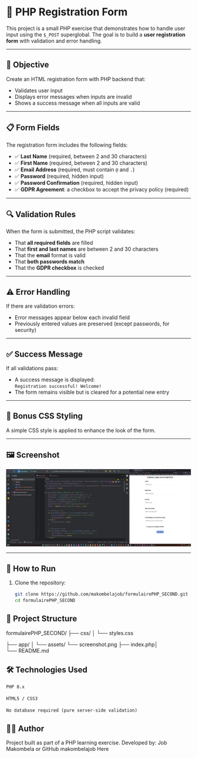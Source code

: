 # 📝 PHP Registration Form

This project is a small PHP exercise that demonstrates how to handle user input using the `$_POST` superglobal. The goal is to build a **user registration form** with validation and error handling.

---

## 🎯 Objective

Create an HTML registration form with PHP backend that:

- Validates user input
- Displays error messages when inputs are invalid
- Shows a success message when all inputs are valid

---

## 📋 Form Fields

The registration form includes the following fields:

- ✅ **Last Name** (required, between 2 and 30 characters)
- ✅ **First Name** (required, between 2 and 30 characters)
- ✅ **Email Address** (required, must contain `@` and `.`)
- ✅ **Password** (required, hidden input)
- ✅ **Password Confirmation** (required, hidden input)
- ✅ **GDPR Agreement**: a checkbox to accept the privacy policy (required)

---

## 🔍 Validation Rules

When the form is submitted, the PHP script validates:

- That **all required fields** are filled
- That **first and last names** are between 2 and 30 characters
- That the **email** format is valid
- That **both passwords match**
- That the **GDPR checkbox** is checked

---

## ⚠️ Error Handling

If there are validation errors:

- Error messages appear below each invalid field
- Previously entered values are preserved (except passwords, for security)

---

## ✅ Success Message

If all validations pass:

- A success message is displayed:  
  `Registration successful! Welcome!`
- The form remains visible but is cleared for a potential new entry

---

## 💅 Bonus CSS Styling

A simple CSS style is applied to enhance the look of the form.

---

## 🖼 Screenshot

![Screenshot](/app/assets/screenshot.png)

---

## 🚀 How to Run

1. Clone the repository:
   ```bash
   git clone https://github.com/makombelajob/formulairePHP_SECOND.git
   cd formulairePHP_SECOND
   

## 📂 Project Structure
formulairePHP_SECOND/
├── css/
│   └── styles.css

├── app/
│   └── assets/
        └── screenshot.png
    ├── index.php│       
└── README.md

## 🛠 Technologies Used

    PHP 8.x

    HTML5 / CSS3

    No database required (pure server-side validation)

## 👨‍💻 Author

Project built as part of a PHP learning exercise.
Developed by: Job Makombela or GitHub makombelajob Here
